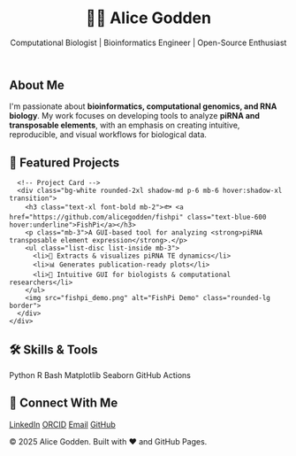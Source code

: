 <!DOCTYPE html>
<html lang="en">
<head>
  <meta charset="UTF-8">
  <meta name="viewport" content="width=device-width, initial-scale=1.0">
  <title>Alice Godden | Bioinformatics Portfolio</title>
  <link href="https://cdn.jsdelivr.net/npm/tailwindcss@2.2.19/dist/tailwind.min.css" rel="stylesheet">
</head>
<body class="bg-gray-50 text-gray-800 font-sans">
  <!-- Header -->
  <header class="bg-gradient-to-r from-green-600 to-blue-600 text-white py-8 shadow-lg">
    <div class="max-w-4xl mx-auto px-6">
      <h1 class="text-4xl font-bold">👩‍💻 Alice Godden</h1>
      <p class="text-lg mt-2">Computational Biologist | Bioinformatics Engineer | Open-Source Enthusiast</p>
    </div>
  </header>

  <!-- About Section -->
  <section class="max-w-4xl mx-auto px-6 py-12">
    <h2 class="text-2xl font-semibold mb-4">About Me</h2>
    <p class="text-lg leading-relaxed">
      I'm passionate about <strong>bioinformatics, computational genomics, and RNA biology</strong>. My work focuses on
      developing tools to analyze <strong>piRNA and transposable elements</strong>, with an emphasis on creating intuitive,
      reproducible, and visual workflows for biological data.
    </p>
  </section>

  <!-- Projects Section -->
  <section class="bg-gray-100 py-12">
    <div class="max-w-4xl mx-auto px-6">
      <h2 class="text-2xl font-semibold mb-6">🚀 Featured Projects</h2>

      <!-- Project Card -->
      <div class="bg-white rounded-2xl shadow-md p-6 mb-6 hover:shadow-xl transition">
        <h3 class="text-xl font-bold mb-2">🐟 <a href="https://github.com/alicegodden/fishpi" class="text-blue-600 hover:underline">FishPi</a></h3>
        <p class="mb-3">A GUI-based tool for analyzing <strong>piRNA transposable element expression</strong>.</p>
        <ul class="list-disc list-inside mb-3">
          <li>🧬 Extracts & visualizes piRNA TE dynamics</li>
          <li>📊 Generates publication-ready plots</li>
          <li>🎨 Intuitive GUI for biologists & computational researchers</li>
        </ul>
        <img src="fishpi_demo.png" alt="FishPi Demo" class="rounded-lg border">
      </div>
    </div>
  </section>

  <!-- Skills Section -->
  <section class="max-w-4xl mx-auto px-6 py-12">
    <h2 class="text-2xl font-semibold mb-6">🛠️ Skills & Tools</h2>
    <div class="grid grid-cols-2 md:grid-cols-3 gap-4">
      <span class="px-3 py-2 bg-green-100 rounded-lg">Python</span>
      <span class="px-3 py-2 bg-blue-100 rounded-lg">R</span>
      <span class="px-3 py-2 bg-yellow-100 rounded-lg">Bash</span>
      <span class="px-3 py-2 bg-purple-100 rounded-lg">Matplotlib</span>
      <span class="px-3 py-2 bg-pink-100 rounded-lg">Seaborn</span>
      <span class="px-3 py-2 bg-gray-200 rounded-lg">GitHub Actions</span>
    </div>
  </section>

  <!-- Contact Section -->
  <section class="bg-gray-100 py-12">
    <div class="max-w-4xl mx-auto px-6 text-center">
      <h2 class="text-2xl font-semibold mb-4">🤝 Connect With Me</h2>
      <div class="space-x-4">
        <a href="linkedin.com/in/alicegodden?originalSubdomain=uk" class="text-blue-600 hover:underline">LinkedIn</a>
        <a href="https://orcid.org/0000-0001-5760-011X" class="text-green-600 hover:underline">ORCID</a>
        <a href="mailto:alice.godden@uea.ac.uk" class="text-red-600 hover:underline">Email</a>
        <a href="https://github.com/alicegodden" class="text-gray-800 hover:underline">GitHub</a>
      </div>
    </div>
  </section>

  <!-- Footer -->
  <footer class="bg-gray-800 text-white py-6 mt-12">
    <div class="max-w-4xl mx-auto px-6 text-center">
      <p>© 2025 Alice Godden. Built with ❤️ and GitHub Pages.</p>
    </div>
  </footer>
</body>
</html>
